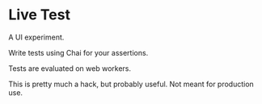 # Live Test

A UI experiment.

Write tests using Chai for your assertions.

Tests are evaluated on web workers.

This is pretty much a hack, but probably useful. Not meant for production use.
